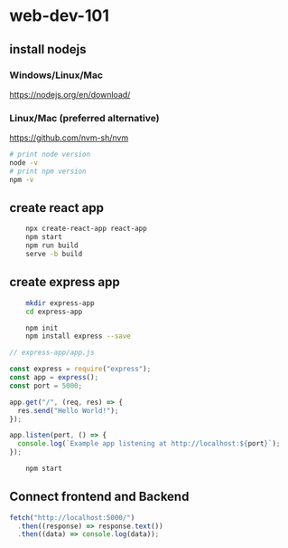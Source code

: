 # web-dev-101

## install nodejs

### Windows/Linux/Mac

https://nodejs.org/en/download/

### Linux/Mac (preferred alternative)

https://github.com/nvm-sh/nvm

```sh
# print node version
node -v
# print npm version
npm -v
```

## create react app

```sh
    npx create-react-app react-app
    npm start
    npm run build
    serve -b build
```

## create express app

```sh
    mkdir express-app
    cd express-app

    npm init
    npm install express --save
```

```js
// express-app/app.js

const express = require("express");
const app = express();
const port = 5000;

app.get("/", (req, res) => {
  res.send("Hello World!");
});

app.listen(port, () => {
  console.log(`Example app listening at http://localhost:${port}`);
});
```

```sh
    npm start
```

## Connect frontend and Backend

```js
fetch("http://localhost:5000/")
  .then((response) => response.text())
  .then((data) => console.log(data));
```
